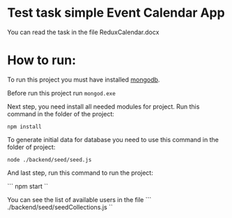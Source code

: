 # Test task simple Event Calendar App

You can read the task in the file ReduxCalendar.docx

# How to run:

To run this project you must have installed [mongodb](http://www.mongodb.com/).

Before run this project run ``` mongod.exe ```

Next step, you need install all needed modules for project. Run this command in the folder of the project:

``` npm install ```

To generate initial data for database you need to use this command in the folder of project:

``` node ./backend/seed/seed.js ```

And last step, run this command to run the project:

``` npm start ``

You can see the list of available users in the file ``` ./backend/seed/seedCollections.js ``